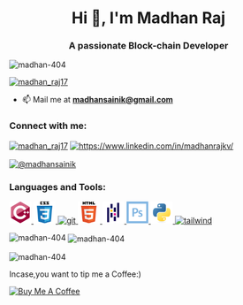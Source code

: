 <h1 align="center">Hi 👋, I'm Madhan Raj</h1>
<h3 align="center">A passionate Block-chain Developer</h3>


<p align="left"> <img src="https://komarev.com/ghpvc/?username=madhan-404&label=Profile%20views&color=0e75b6&style=flat" alt="madhan-404" /> </p>


<p align="left"> <a href="https://twitter.com/madhan_raj17" target="blank"><img src="https://img.shields.io/twitter/follow/madhan_raj17?logo=twitter&style=for-the-badge" alt="madhan_raj17" /></a> </p>




- 📫 Mail me at **madhansainik@gmail.com**

<h3 align="left">Connect with me:</h3>
<p align="left">
<a href="https://twitter.com/madhan_raj17" target="blank"><img align="center" src="https://raw.githubusercontent.com/rahuldkjain/github-profile-readme-generator/master/src/images/icons/Social/twitter.svg" alt="madhan_raj17" height="30" width="40" /></a>
<a href="https://linkedin.com/in/https://www.linkedin.com/in/madhanrajkv/" target="blank"><img align="center" src="https://raw.githubusercontent.com/rahuldkjain/github-profile-readme-generator/master/src/images/icons/Social/linked-in-alt.svg" alt="https://www.linkedin.com/in/madhanrajkv/" height="30" width="40" /></a>

<a href="https://medium.com/@madhansainik" target="blank"><img align="center" src="https://raw.githubusercontent.com/rahuldkjain/github-profile-readme-generator/master/src/images/icons/Social/medium.svg" alt="@madhansainik" height="30" width="40" /></a>
</p>

<h3 align="left">Languages and Tools:</h3>
<p align="left"> <a href="https://www.w3schools.com/cpp/" target="_blank" rel="noreferrer"> <img src="https://raw.githubusercontent.com/devicons/devicon/master/icons/cplusplus/cplusplus-original.svg" alt="cplusplus" width="40" height="40"/> </a> <a href="https://www.w3schools.com/css/" target="_blank" rel="noreferrer"> <img src="https://raw.githubusercontent.com/devicons/devicon/master/icons/css3/css3-original-wordmark.svg" alt="css3" width="40" height="40"/> </a> <a href="https://git-scm.com/" target="_blank" rel="noreferrer"> <img src="https://www.vectorlogo.zone/logos/git-scm/git-scm-icon.svg" alt="git" width="40" height="40"/> </a> <a href="https://www.w3.org/html/" target="_blank" rel="noreferrer"> <img src="https://raw.githubusercontent.com/devicons/devicon/master/icons/html5/html5-original-wordmark.svg" alt="html5" width="40" height="40"/> </a> <a href="https://pandas.pydata.org/" target="_blank" rel="noreferrer"> <img src="https://raw.githubusercontent.com/devicons/devicon/2ae2a900d2f041da66e950e4d48052658d850630/icons/pandas/pandas-original.svg" alt="pandas" width="40" height="40"/> </a> <a href="https://www.photoshop.com/en" target="_blank" rel="noreferrer"> <img src="https://raw.githubusercontent.com/devicons/devicon/master/icons/photoshop/photoshop-line.svg" alt="photoshop" width="40" height="40"/> </a> <a href="https://www.python.org" target="_blank" rel="noreferrer"> <img src="https://raw.githubusercontent.com/devicons/devicon/master/icons/python/python-original.svg" alt="python" width="40" height="40"/> </a> <a href="https://tailwindcss.com/" target="_blank" rel="noreferrer"> <img src="https://www.vectorlogo.zone/logos/tailwindcss/tailwindcss-icon.svg" alt="tailwind" width="40" height="40"/> </a> </p>

<p><img align="left" src="https://github-readme-stats.vercel.app/api/top-langs?username=madhan-404&show_icons=true&locale=en&layout=compact" alt="madhan-404" /></p>

<p>&nbsp;<img align="center" src="https://github-readme-stats.vercel.app/api?username=madhan-404&show_icons=true&locale=en" alt="madhan-404" /></p>

<p><img align="center" src="https://github-readme-streak-stats.herokuapp.com/?user=madhan-404&" alt="madhan-404" /></p>


Incase,you want to tip me a Coffee:)

<a href="https://www.buymeacoffee.com/0xmadhan" target="_blank"><img src="https://cdn.buymeacoffee.com/buttons/v2/default-red.png" alt="Buy Me A Coffee" width="150" ></a>



